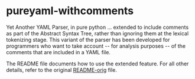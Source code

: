 # pureyaml-withcomments

Yet Another YAML Parser, in pure python ... extended to include
comments as part of the Abstract Syntax Tree, rather than ignoring
them at the lexical tokenizing stage.  This variant of the parser has
been developed for programmers who want to take account -- for
analysis purposes -- of the comments that are included in a YAML file.

The README file documents how to use the extended feature.  For all
other details, refer to the original [README-orig](README-orig.rst)
file.